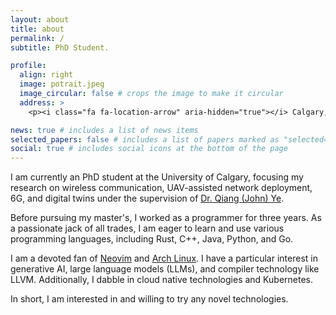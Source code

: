 ```yaml
---
layout: about
title: about
permalink: /
subtitle: PhD Student.

profile:
  align: right
  image: potrait.jpeg
  image_circular: false # crops the image to make it circular
  address: >
    <p><i class="fa fa-location-arrow" aria-hidden="true"></i> Calgary, AB, Canada</p>

news: true # includes a list of news items
selected_papers: false # includes a list of papers marked as "selected={true}"
social: true # includes social icons at the bottom of the page
---
```



I am currently an PhD student at the University of Calgary, focusing my research on wireless communication, UAV-assisted network deployment, 6G, and digital twins under the supervision of [Dr. Qiang (John) Ye](https://qiang-john-ye.github.io/Research.html).

Before pursuing my master's, I worked as a programmer for three years. As a passionate jack of all trades, I am eager to learn and use various programming languages, including Rust, C++, Java, Python, and Go.

I am a devoted fan of [Neovim](https://github.com/neovim/neovim) and [Arch Linux](https://archlinux.org/). I have a particular interest in generative AI, large language models (LLMs), and compiler technology like LLVM. Additionally, I dabble in cloud native technologies and Kubernetes.

In short, I am interested in and willing to try any novel technologies.